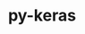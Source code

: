 ---
title: "py-keras"
layout: cache
categories: [package, develop-2024-05-19]
meta: {"versions": ["2.14.0", "3.3.3"], "compilers": ["apple-clang@=15.0.0", "gcc@=11.4.0"], "oss": ["ubuntu22.04", "ventura"], "platforms": ["darwin", "linux"], "targets": ["aarch64", "x86_64_v3"], "stacks": ["ml-darwin-aarch64-mps", "ml-linux-x86_64-cpu", "ml-linux-x86_64-cuda", "root"], "num_specs": 9, "num_specs_by_stack": {"root": 9, "ml-darwin-aarch64-mps": 1, "ml-linux-x86_64-cpu": 4, "ml-linux-x86_64-cuda": 4}}
spec_details: [{"hash": "cdrhkf7rrlumeubob5ff62lhgfhxq6qa", "compiler": "apple-clang@=15.0.0", "versions": ["3.3.3"], "os": "ventura", "platform": "darwin", "target": "aarch64", "variants": ["backend=torch", "build_system=python_pip"], "stacks": ["root", "ml-darwin-aarch64-mps"], "size": "-", "tarball": "https://binaries.spack.io/releases/develop-2024-05-19/build_cache/darwin-ventura-aarch64/apple-clang-15.0.0/py-keras-3.3.3/darwin-ventura-aarch64-apple-clang-15.0.0-py-keras-3.3.3-cdrhkf7rrlumeubob5ff62lhgfhxq6qa.spack"}, {"hash": "7xkri5rj2gnapswk7aek4qraeopxnyzo", "compiler": "gcc@=11.4.0", "versions": ["3.3.3"], "os": "ubuntu22.04", "platform": "linux", "target": "x86_64_v3", "variants": ["backend=tensorflow", "build_system=python_pip"], "stacks": ["root", "ml-linux-x86_64-cpu"], "size": "-", "tarball": "https://binaries.spack.io/releases/develop-2024-05-19/build_cache/linux-ubuntu22.04-x86_64_v3/gcc-11.4.0/py-keras-3.3.3/linux-ubuntu22.04-x86_64_v3-gcc-11.4.0-py-keras-3.3.3-7xkri5rj2gnapswk7aek4qraeopxnyzo.spack"}, {"hash": "ncpbz7jxbadaxwo3vsc6sfagyvk5du4e", "compiler": "gcc@=11.4.0", "versions": ["3.3.3"], "os": "ubuntu22.04", "platform": "linux", "target": "x86_64_v3", "variants": ["backend=tensorflow", "build_system=python_pip"], "stacks": ["root", "ml-linux-x86_64-cuda"], "size": "-", "tarball": "https://binaries.spack.io/releases/develop-2024-05-19/build_cache/linux-ubuntu22.04-x86_64_v3/gcc-11.4.0/py-keras-3.3.3/linux-ubuntu22.04-x86_64_v3-gcc-11.4.0-py-keras-3.3.3-ncpbz7jxbadaxwo3vsc6sfagyvk5du4e.spack"}, {"hash": "3opt22czj6cvxnpr6kfxzleusyge67yw", "compiler": "gcc@=11.4.0", "versions": ["3.3.3"], "os": "ubuntu22.04", "platform": "linux", "target": "x86_64_v3", "variants": ["backend=torch", "build_system=python_pip"], "stacks": ["root", "ml-linux-x86_64-cpu"], "size": "-", "tarball": "https://binaries.spack.io/releases/develop-2024-05-19/build_cache/linux-ubuntu22.04-x86_64_v3/gcc-11.4.0/py-keras-3.3.3/linux-ubuntu22.04-x86_64_v3-gcc-11.4.0-py-keras-3.3.3-3opt22czj6cvxnpr6kfxzleusyge67yw.spack"}, {"hash": "su3xucuqavbetpjqf337ogkfolsm56gv", "compiler": "gcc@=11.4.0", "versions": ["3.3.3"], "os": "ubuntu22.04", "platform": "linux", "target": "x86_64_v3", "variants": ["backend=torch", "build_system=python_pip"], "stacks": ["root", "ml-linux-x86_64-cuda"], "size": "-", "tarball": "https://binaries.spack.io/releases/develop-2024-05-19/build_cache/linux-ubuntu22.04-x86_64_v3/gcc-11.4.0/py-keras-3.3.3/linux-ubuntu22.04-x86_64_v3-gcc-11.4.0-py-keras-3.3.3-su3xucuqavbetpjqf337ogkfolsm56gv.spack"}, {"hash": "ufhycc33erwxg23ioi337xoxk77e6ibs", "compiler": "gcc@=11.4.0", "versions": ["2.14.0"], "os": "ubuntu22.04", "platform": "linux", "target": "x86_64_v3", "variants": ["build_system=python_pip"], "stacks": ["root", "ml-linux-x86_64-cpu"], "size": "-", "tarball": "https://binaries.spack.io/releases/develop-2024-05-19/build_cache/linux-ubuntu22.04-x86_64_v3/gcc-11.4.0/py-keras-2.14.0/linux-ubuntu22.04-x86_64_v3-gcc-11.4.0-py-keras-2.14.0-ufhycc33erwxg23ioi337xoxk77e6ibs.spack"}, {"hash": "5qpcq4jxnylldgdgkvqgfyvmmwk57yjh", "compiler": "gcc@=11.4.0", "versions": ["3.3.3"], "os": "ubuntu22.04", "platform": "linux", "target": "x86_64_v3", "variants": ["backend=jax", "build_system=python_pip"], "stacks": ["root", "ml-linux-x86_64-cpu"], "size": "-", "tarball": "https://binaries.spack.io/releases/develop-2024-05-19/build_cache/linux-ubuntu22.04-x86_64_v3/gcc-11.4.0/py-keras-3.3.3/linux-ubuntu22.04-x86_64_v3-gcc-11.4.0-py-keras-3.3.3-5qpcq4jxnylldgdgkvqgfyvmmwk57yjh.spack"}, {"hash": "aieqoogq2hvk2npczjbpolxhaa7mhefb", "compiler": "gcc@=11.4.0", "versions": ["2.14.0"], "os": "ubuntu22.04", "platform": "linux", "target": "x86_64_v3", "variants": ["build_system=python_pip"], "stacks": ["root", "ml-linux-x86_64-cuda"], "size": "-", "tarball": "https://binaries.spack.io/releases/develop-2024-05-19/build_cache/linux-ubuntu22.04-x86_64_v3/gcc-11.4.0/py-keras-2.14.0/linux-ubuntu22.04-x86_64_v3-gcc-11.4.0-py-keras-2.14.0-aieqoogq2hvk2npczjbpolxhaa7mhefb.spack"}, {"hash": "zyamfzrglurrdiv6htcaxvyn77iubmt3", "compiler": "gcc@=11.4.0", "versions": ["3.3.3"], "os": "ubuntu22.04", "platform": "linux", "target": "x86_64_v3", "variants": ["backend=jax", "build_system=python_pip"], "stacks": ["root", "ml-linux-x86_64-cuda"], "size": "-", "tarball": "https://binaries.spack.io/releases/develop-2024-05-19/build_cache/linux-ubuntu22.04-x86_64_v3/gcc-11.4.0/py-keras-3.3.3/linux-ubuntu22.04-x86_64_v3-gcc-11.4.0-py-keras-3.3.3-zyamfzrglurrdiv6htcaxvyn77iubmt3.spack"}]
---